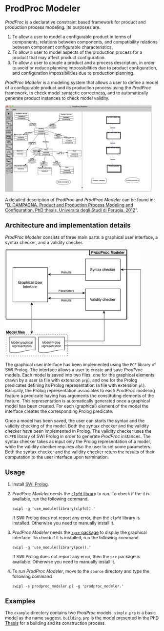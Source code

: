 # ProdProc Modeler

*ProdProc* is a declarative constraint based framework for product and production process modeling. Its purposes are.

1. To allow a user to model a configurable product in terms of components, relations between components, and compatibility relations between component configurable characteristics.
1. To allow a user to model aspects of the production process for a product that may affect product configuration.
1. To allow a user to couple a product and a process description, in order to avoid or reduce planning impossibilities due to product configuration, and configuration impossibilities due to production planning.

*ProdProc Modeler* is a modeling system that allows a user to define a model of a configurable product and its production process using the *ProdProc* framework, to check model syntactic correctness, and to automatically generate product instances to check model validity.

![Screenshot of ProdProc Modeler](https://github.com/dario-campagna/ProdProc-Modeler/blob/master/images/modeling_tool_screenshot.jpg)

A detailed description of *ProdProc* and *ProdProc Modeler* can be found in: "[D. CAMPAGNA. Product and Production Process Modeling and Configuration. PhD thesis, Università degli Studi di Perugia, 2012](https://github.com/dario-campagna/ProdProc-Modeler/blob/master/PhD%20Thesis%20-Dario%20Campagna.pdf)".

## Architecture and implementation details

*ProdProc Modeler* consists of three main parts: a graphical user interface, a syntax checker, and a validity checker.

![ProdProc Modeler architecture](https://github.com/dario-campagna/ProdProc-Modeler/blob/master/images/modeling_tool_arch.jpg)

The graphical user interface has been implemented using the `PCE` library of SWI Prolog. The interface allows a user to create and save *ProdProc* models. Each model is saved into two files, one for the graphical elements drawn by a user (a file with extension `prp`), and one for the Prolog predicates defining its Prolog representation (a file with extension `pl`). Basically, the Prolog representation associates to each *ProdProc* modeling feature a predicate having has arguments the constituting elements of the feature. This representation is automatically generated once a graphical model has been created. For each (graphical) element of the model the interface creates the corresponding Prolog predicate.

Once a model has been saved, the user can starts the syntax and the validity checking of the model. Both the syntax checker and the validity checker have been implemented in Prolog. The validity checker uses the `CLPFD` library of SWI Prolog in order to generate *ProdProc* instances. The syntax checker takes as input only the Prolog representation of a model, while the validity checker requires also the user to set some parameters. Both the syntax checker and the validity checker return the results of their computation to the user interface upon termination.

## Usage

1. Install [SWI Prolog](http://www.swi-prolog.org/index.html).

1. *ProdProc Modeler* needs the [`clpfd` library](http://www.swi-prolog.org/man/clpfd.html) to run. To check if the it is available, run the following command.

    ```swipl -g 'use_module(library(clpfd)).'```

    If SWI Prolog does not report any error, then the `clpfd` library is installed. Otherwise you need to manually install it.
    
1. *ProdProc Modeler* needs the [`xpce` package](http://www.swi-prolog.org/packages/xpce/) to display the graphical interface. To check if it is installed, run the following command.

    ```swipl -g 'use_module(library(pce)).'```

    If SWI Prolog does not report any error, then the `pce` package is available. Otherwise you need to manually install it.

1. To run *ProdProc Modeler*, move to the `source` directory and type the following command

    ```swipl -s prodproc_modeler.pl -g 'prodproc_modeler.'```

## Examples

The `example` directory contains two *ProdProc* models. `simple.prp` is a basic model as the name suggest. `building.prp` is the model presented in the [PhD Thesis](https://github.com/dario-campagna/ProdProc-Modeler/blob/master/PhD%20Thesis%20-Dario%20Campagna.pdf) for a building and its construction process.